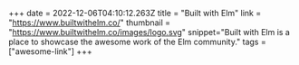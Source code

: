 +++
date = 2022-12-06T04:10:12.263Z
title = "Built with Elm"
link = "https://www.builtwithelm.co/"
thumbnail = "https://www.builtwithelm.co/images/logo.svg"
snippet="Built with Elm is a place to showcase the awesome work of the Elm community."
tags = ["awesome-link"]
+++
